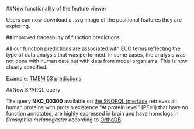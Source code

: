 ##New functionality of the feature viewer

Users can now download a .svg image of the positional features they are exploring.

##Improved traceability of function predictions

All our function predictions are associated with ECO terms reflecting the type of data analysis that was performed. 
In some cases, the analysis was not done with human data but with data from model organisms. This is now clearly specified.

Example: [TMEM 53 predictions](../entry/NX_Q6P2H8/function-predictions)

##New SPARQL query

The query **NXQ_00300** available on [the SNORQL interface](https://snorql.nextprot.org/) retrieves all human proteins with protein existence "At protein level" (PE=1) 
that have no function annotated, are highly expressed in brain and have homologs in <i>Drosophila melanogaster</i> according to [OrthoDB](https://www.orthodb.org/). <br> 
